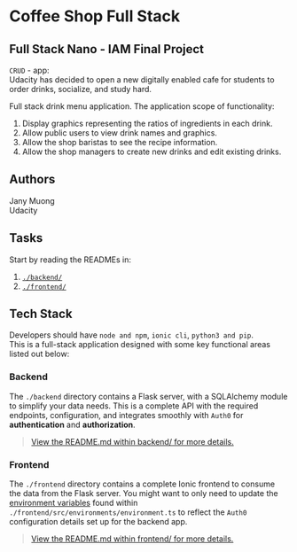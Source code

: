 # Coffee Shop Full Stack

## Full Stack Nano - IAM Final Project

`CRUD` - app:       
Udacity has decided to open a new digitally enabled cafe for students to order drinks, socialize, and study hard.

Full stack drink menu application. The application scope of functionality:

1. Display graphics representing the ratios of ingredients in each drink.
2. Allow public users to view drink names and graphics.
3. Allow the shop baristas to see the recipe information.
4. Allow the shop managers to create new drinks and edit existing drinks.

## Authors
Jany Muong           
Udacity

## Tasks

Start by reading the READMEs in:

1. [`./backend/`](./backend/README.md)
2. [`./frontend/`](./frontend/README.md)

## Tech Stack

Developers should have `node and npm`, `ionic cli`, `python3 and pip`.       
This is a full-stack application designed with some key functional areas listed out below:

### Backend

The `./backend` directory contains a Flask server, with a SQLAlchemy module to simplify your data needs. This is a complete API with the required endpoints, configuration, and integrates smoothly with `Auth0` for **authentication** and **authorization**.

> [View the README.md within backend/ for more details.](./backend/README.md)

### Frontend

The `./frontend` directory contains a complete Ionic frontend to consume the data from the Flask server. You might want to only need to update the [environment variables](./frontend/src/environments/environment.ts) found within `./frontend/src/environments/environment.ts` to reflect the `Auth0` configuration details set up for the backend app.

> [View the README.md within frontend/ for more details.](./frontend/README.md)
